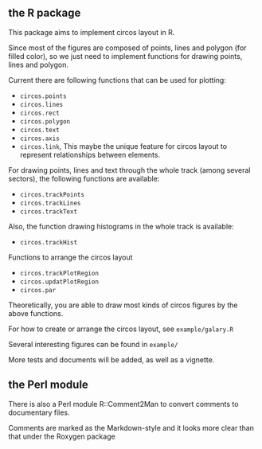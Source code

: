 ## the R package

This package aims to implement circos layout in R.

Since most of the figures are composed of points, lines and polygon (for filled color),
so we just need to implement functions for drawing points, lines and polygon.

Current there are following functions that can be used for plotting:
- `circos.points`
- `circos.lines`
- `circos.rect`
- `circos.polygon`
- `circos.text`
- `circos.axis`
- `circos.link`, This maybe the unique feature for circos layout to represent relationships between elements.

For drawing points, lines and text through the whole track (among several sectors), the following functions are available:
- `circos.trackPoints`
- `circos.trackLines`
- `circos.trackText`

Also, the function drawing histograms in the whole track is available:
- `circos.trackHist`

Functions to arrange the circos layout
- `circos.trackPlotRegion`
- `circos.updatPlotRegion`
- `circos.par`

Theoretically, you are able to draw most kinds of circos figures by the above functions.

For how to create or arrange the circos layout, see `example/galary.R`

Several interesting figures can be found in `example/`

More tests and documents will be added, as well as a vignette.


## the Perl module

There is also a Perl module R::Comment2Man to convert comments to documentary files.

Comments are marked as the Markdown-style and it looks more clear than that under the Roxygen package
